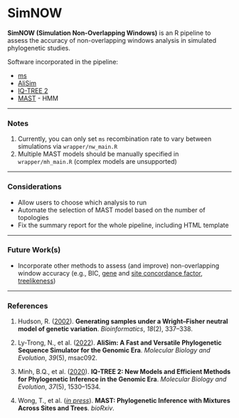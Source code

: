 # SimNOW

**SimNOW (Simulation Non-Overlapping Windows)** is an R pipeline to assess the accuracy of non-overlapping windows analysis in simulated phylogenetic studies.

Software incorporated in the pipeline:
- <a href="http://home.uchicago.edu/~rhudson1/source/mksamples.html">ms</a>
- <a href="http://www.iqtree.org/doc/AliSim">AliSim</a>
- <a href="http://www.iqtree.org">IQ-TREE 2</a>
- <a href="http://www.iqtree.org/doc/Complex-Models#multitree-models">MAST</a> - HMM

---
### Notes
1. Currently, you can only set `ms` recombination rate to vary between simulations via `wrapper/nw_main.R`
2. Multiple MAST models should be manually specified in `wrapper/mh_main.R` (complex models are unsupported)

---
### Considerations
- Allow users to choose which analysis to run
- Automate the selection of MAST model based on the number of topologies
- Fix the summary report for the whole pipeline, including HTML template

---
### Future Work(s)
- Incorporate other methods to assess (and improve) non-overlapping window accuracy (e.g., BIC, <a href="https://doi.org/10.1093/molbev/msaa106">gene</a> and <a href="https://doi.org/10.1093/bioinformatics/btac741">site concordance factor</a>, <a href="https://doi.org/10.1101/2021.02.16.431544">treelikeness</a>)

---
### References
1. Hudson, R. (<a href="https://doi.org/10.1093/bioinformatics/18.2.337">2002</a>). **Generating samples under a Wright–Fisher neutral model of genetic variation**. *Bioinformatics*, *18*(2), 337–338.

2. Ly-Trong, N., et al. (<a href="https://doi.org/10.1093/molbev/msac092">2022</a>). **AliSim: A Fast and Versatile Phylogenetic Sequence Simulator for the Genomic Era**. *Molecular Biology and Evolution*, *39*(5), msac092.

3. Minh, B.Q., et al. (<a href="https://doi.org/10.1093/molbev/msaa015">2020</a>). **IQ-TREE 2: New Models and Efficient Methods for Phylogenetic Inference in the Genomic Era**. *Molecular Biology and Evolution*, *37*(5), 1530–1534.
 
4. Wong, T., et al. (<a href="https://doi.org/10.1101/2022.10.06.511210">*in press*</a>). **MAST: Phylogenetic Inference with Mixtures Across Sites and Trees**. *bioRxiv*.